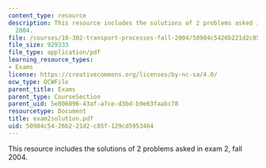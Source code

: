 ```yaml
---
content_type: resource
description: This resource includes the solutions of 2 problems asked in exam 2, fall
  2004.
file: /courses/10-302-transport-processes-fall-2004/50984c5426b221d2c85f129cd5953464_exam2solution.pdf
file_size: 929333
file_type: application/pdf
learning_resource_types:
- Exams
license: https://creativecommons.org/licenses/by-nc-sa/4.0/
ocw_type: OCWFile
parent_title: Exams
parent_type: CourseSection
parent_uid: 5e806096-43af-a7ce-d3bd-b9e63faabc78
resourcetype: Document
title: exam2solution.pdf
uid: 50984c54-26b2-21d2-c85f-129cd5953464
---
```

This resource includes the solutions of 2 problems asked in exam 2, fall 2004.